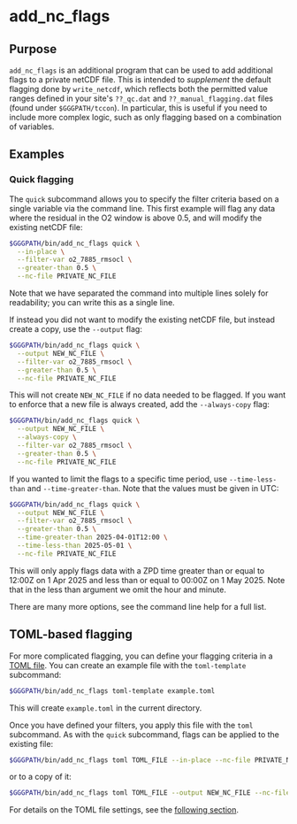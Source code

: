 # add_nc_flags

## Purpose

`add_nc_flags` is an additional program that can be used to add additional flags to a private netCDF file.
This is intended to _supplement_ the default flagging done by `write_netcdf`, which reflects both the permitted
value ranges defined in your site's `??_qc.dat` and `??_manual_flagging.dat` files (found under `$GGGPATH/tccon`).
In particular, this is useful if you need to include more complex logic, such as only flagging based on a combination
of variables.

## Examples

### Quick flagging

The `quick` subcommand allows you to specify the filter criteria based on a single variable via the command line.
This first example will flag any data where the residual in the O2 window is above 0.5, and will modify the existing
netCDF file:

```bash
$GGGPATH/bin/add_nc_flags quick \
  --in-place \
  --filter-var o2_7885_rmsocl \
  --greater-than 0.5 \
  --nc-file PRIVATE_NC_FILE
```

Note that we have separated the command into multiple lines solely for readability; you can write this as a single line.

If instead you did not want to modify the existing netCDF file, but instead create a copy, use the `--output` flag:

```bash
$GGGPATH/bin/add_nc_flags quick \
  --output NEW_NC_FILE \
  --filter-var o2_7885_rmsocl \
  --greater-than 0.5 \
  --nc-file PRIVATE_NC_FILE
```

This will not create `NEW_NC_FILE` if no data needed to be flagged.
If you want to enforce that a new file is always created, add the `--always-copy` flag:

```bash
$GGGPATH/bin/add_nc_flags quick \
  --output NEW_NC_FILE \
  --always-copy \
  --filter-var o2_7885_rmsocl \
  --greater-than 0.5 \
  --nc-file PRIVATE_NC_FILE
```

If you wanted to limit the flags to a specific time period, use `--time-less-than` and `--time-greater-than`.
Note that the values must be given in UTC:


```bash
$GGGPATH/bin/add_nc_flags quick \
  --output NEW_NC_FILE \
  --filter-var o2_7885_rmsocl \
  --greater-than 0.5 \
  --time-greater-than 2025-04-01T12:00 \
  --time-less-than 2025-05-01 \
  --nc-file PRIVATE_NC_FILE
```

This will only apply flags data with a ZPD time greater than or equal to 12:00Z on 1 Apr 2025 and less than or equal to
00:00Z on 1 May 2025.
Note that in the less than argument we omit the hour and minute.

There are many more options, see the command line help for a full list.

## TOML-based flagging

For more complicated flagging, you can define your flagging criteria in a [TOML file](https://toml.io/en/).
You can create an example file with the `toml-template` subcommand:

```bash
$GGGPATH/bin/add_nc_flags toml-template example.toml
```

This will create `example.toml` in the current directory.

Once you have defined your filters, you apply this file with the `toml` subcommand.
As with the `quick` subcommand, flags can be applied to the existing file:

```bash
$GGGPATH/bin/add_nc_flags toml TOML_FILE --in-place --nc-file PRIVATE_NC_FILE
```

or to a copy of it:

```bash
$GGGPATH/bin/add_nc_flags toml TOML_FILE --output NEW_NC_FILE --nc-file PRIVATE_NC_FILE
```

For details on the TOML file settings, see the [following section](/postproc/add_nc_flags_toml.html).
